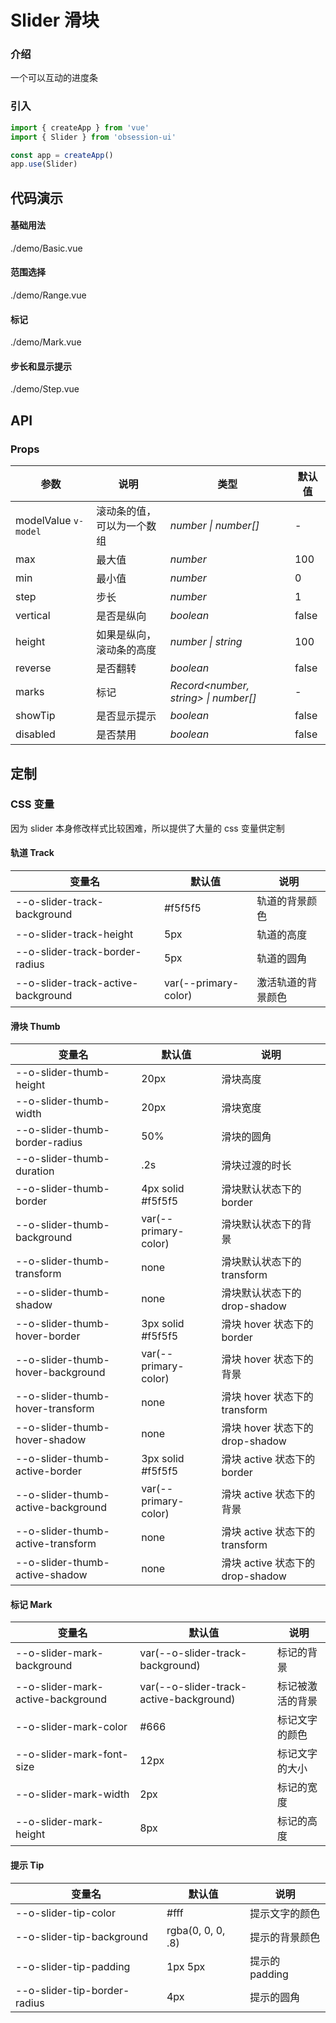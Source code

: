 # Slider 滑块

### 介绍

一个可以互动的进度条

### 引入

```js
import { createApp } from 'vue'
import { Slider } from 'obsession-ui'

const app = createApp()
app.use(Slider)
```

## 代码演示

#### 基础用法

<demo-code transform>
./demo/Basic.vue
</demo-code>

#### 范围选择

<demo-code transform>
./demo/Range.vue
</demo-code>

#### 标记

<demo-code transform>
./demo/Mark.vue
</demo-code>

#### 步长和显示提示

<demo-code transform>
./demo/Step.vue
</demo-code>

## API

### Props

| 参数      | 说明           | 类型                                                                | 默认值 |
| --------- | -------------- | ------------------------------------------------------------------- | ------ |
| modelValue `v-model`      | 滚动条的值，可以为一个数组       | _number \| number[]_          | -     |
| max     | 最大值   | _number_           | 100      |
| min   | 最小值 | _number_ | 0      |
| step  | 步长       | _number_                                                           | 1  |
| vertical      | 是否是纵向       | _boolean_                                                           | false   |
| height | 如果是纵向，滚动条的高度     | _number \| string_                                                    | 100     |
| reverse | 是否翻转       | _boolean_                                                    | false     |
| marks | 标记       | _Record\<number, string> \| number[]_                                                    | -     |
| showTip | 是否显示提示 | _boolean_ | false |
| disabled | 是否禁用 | _boolean_ | false |

## 定制

### CSS 变量

因为 slider 本身修改样式比较困难，所以提供了大量的 css 变量供定制

#### 轨道 Track

| 变量名 | 默认值 | 说明 |
| ---- | ---- | ---- |
| --o-slider-track-background | #f5f5f5 | 轨道的背景颜色 |
| --o-slider-track-height | 5px | 轨道的高度 |
| --o-slider-track-border-radius | 5px | 轨道的圆角 |
| --o-slider-track-active-background | var(--primary-color) | 激活轨道的背景颜色 |

#### 滑块 Thumb

| 变量名 | 默认值 | 说明 |
| ---- | ---- | ---- |
| --o-slider-thumb-height | 20px | 滑块高度 |
| --o-slider-thumb-width | 20px | 滑块宽度 |
| --o-slider-thumb-border-radius | 50% | 滑块的圆角 |
| --o-slider-thumb-duration | .2s | 滑块过渡的时长 |
| --o-slider-thumb-border | 4px solid #f5f5f5 | 滑块默认状态下的 border |
| --o-slider-thumb-background | var(--primary-color) | 滑块默认状态下的背景 |
| --o-slider-thumb-transform | none | 滑块默认状态下的 transform |
| --o-slider-thumb-shadow | none | 滑块默认状态下的 drop-shadow |
| --o-slider-thumb-hover-border | 3px solid #f5f5f5 | 滑块 hover 状态下的 border |
| --o-slider-thumb-hover-background | var(--primary-color) | 滑块 hover 状态下的背景 |
| --o-slider-thumb-hover-transform | none | 滑块 hover 状态下的 transform |
| --o-slider-thumb-hover-shadow | none | 滑块 hover 状态下的 drop-shadow |
| --o-slider-thumb-active-border | 3px solid #f5f5f5 | 滑块 active 状态下的 border |
| --o-slider-thumb-active-background | var(--primary-color) | 滑块 active 状态下的背景 |
| --o-slider-thumb-active-transform | none | 滑块 active 状态下的 transform |
| --o-slider-thumb-active-shadow | none | 滑块 active 状态下的 drop-shadow |

#### 标记 Mark

| 变量名 | 默认值 | 说明 |
| ---- | ---- | ---- |
| --o-slider-mark-background | var(--o-slider-track-background) | 标记的背景 |
| --o-slider-mark-active-background | var(--o-slider-track-active-background) | 标记被激活的背景 |
| --o-slider-mark-color | #666 | 标记文字的颜色 |
| --o-slider-mark-font-size | 12px | 标记文字的大小 |
| --o-slider-mark-width | 2px | 标记的宽度 |
| --o-slider-mark-height | 8px | 标记的高度 |

#### 提示 Tip

| 变量名 | 默认值 | 说明 |
| ---- | ---- | ---- |
| --o-slider-tip-color | #fff | 提示文字的颜色 |
| --o-slider-tip-background | rgba(0, 0, 0, .8) | 提示的背景颜色 |
| --o-slider-tip-padding | 1px 5px | 提示的 padding |
| --o-slider-tip-border-radius | 4px | 提示的圆角 |